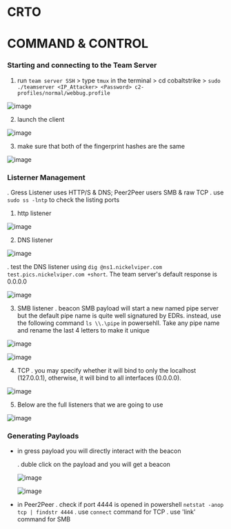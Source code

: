 # CRTO
# COMMAND & CONTROL
### Starting and connecting to the Team Server
1. run `team server SSH` > type `tmux` in the terminal > cd cobaltstrike > `sudo ./teamserver <IP_Attacker> <Password> c2-profiles/normal/webbug.profile`

![image](https://github.com/AbdullahZuhair21/CRTO/assets/154827329/c857de3c-ea19-40da-8247-73bcf9309cb7)

2. launch the client

![image](https://github.com/AbdullahZuhair21/CRTO/assets/154827329/2127a7ea-a1e9-4f71-82de-eb764dc8ea30)

3. make sure that both of the fingerprint hashes are the same

![image](https://github.com/AbdullahZuhair21/CRTO/assets/154827329/64c9d4e8-7bd4-4a46-9e30-ffa0efae2ed9)

### Listerner Management
.    Gress Listener uses HTTP/S & DNS; Peer2Peer users SMB & raw TCP
.    use `sudo ss -lntp` to check the listing ports
1. http listener

![image](https://github.com/AbdullahZuhair21/CRTO/assets/154827329/4cc00aae-bcc2-4344-a678-a14075a29dd2)

2. DNS listener

![image](https://github.com/AbdullahZuhair21/CRTO/assets/154827329/95028a42-a826-459d-a66f-e746d716a8b2)

.    test the DNS listener using `dig @ns1.nickelviper.com test.pics.nickelviper.com +short`. The team server's default response is 0.0.0.0

![image](https://github.com/AbdullahZuhair21/CRTO/assets/154827329/fb4b98c6-093c-4adb-a4d5-67d8db8c07a6)

3. SMB listener
.    beacon SMB payload will start a new named pipe server but the default pipe name is quite well signatured by EDRs. instead, use the following command `ls \\.\pipe` in powersehll. Take any pipe name and rename the last 4 letters to make it unique

![image](https://github.com/AbdullahZuhair21/CRTO/assets/154827329/80a5f0a7-c513-4d21-aaba-a733b9ae069c)

![image](https://github.com/AbdullahZuhair21/CRTO/assets/154827329/4808fd11-337e-41f8-8f01-3b8775805abd)

4. TCP
.    you may specify whether it will bind to only the localhost (127.0.0.1), otherwise, it will bind to all interfaces (0.0.0.0).

![image](https://github.com/AbdullahZuhair21/CRTO/assets/154827329/e314926e-c8d7-4dba-85f8-ebd5fde25318)

5. Below are the full listeners that we are going to use

![image](https://github.com/AbdullahZuhair21/CRTO/assets/154827329/ffb3df80-72bd-44a8-b099-d0a52774bd51)

### Generating Payloads
- in gress payload you will directly interact with the beacon

  .    duble click on the payload and you will get a beacon

  ![image](https://github.com/AbdullahZuhair21/CRTO/assets/154827329/1a8f88bb-1011-48da-9572-d5843562a2a1)

  ![image](https://github.com/AbdullahZuhair21/CRTO/assets/154827329/ad1eda16-6efc-444f-8258-4e2c6bfce176)

- in Peer2Peer
.    check if port 4444 is opened in powershell `netstat -anop tcp | findstr 4444`
.    use `connect` command for TCP
.    use 'link' command for SMB
